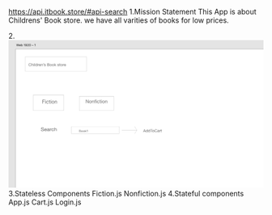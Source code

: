 https://api.itbook.store/#api-search
1.Mission Statement
This App is  about Childrens' Book store.
we have all varities of books for low prices.

2.![wireframe](./Screen%20Shot%202020-04-21%20at%204.10.25%20PM.png)
3.Stateless Components
Fiction.js
Nonfiction.js
4.Stateful components
App.js
Cart.js
Login.js

